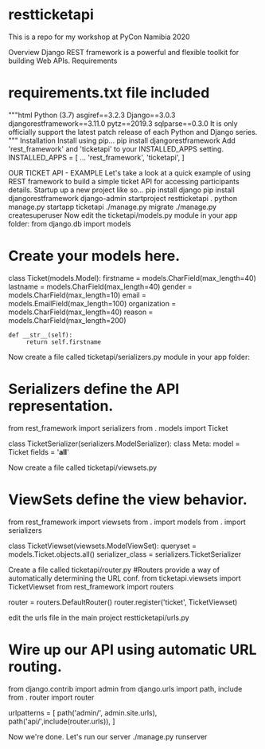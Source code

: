 # restticketapi
This is a repo for my workshop at PyCon Namibia 2020

Overview
Django REST framework is a powerful and flexible toolkit for building Web APIs.
Requirements
# requirements.txt file included
 """html
 Python (3.7)
 asgiref==3.2.3
 Django==3.0.3
 djangorestframework==3.11.0
 pytz==2019.3
 sqlparse==0.3.0
It is only officially support the latest patch release of each Python and Django series.
"""
Installation
Install using pip...
pip install djangorestframework
Add 'rest_framework' and 'ticketapi' to your INSTALLED_APPS setting.
    INSTALLED_APPS = [
      ...
        'rest_framework',
        'ticketapi',
    ]

OUR TICKET API - EXAMPLE
Let's take a look at a quick example of using REST framework to build a simple ticket API for accessing participants details. Startup up a new project like so...
pip install django
pip install djangorestframework
django-admin startproject restticketapi .
python manage.py startapp ticketapi
./manage.py migrate
./manage.py createsuperuser
Now edit the ticketapi/models.py module in your app folder:
from django.db import models

# Create your models here.
class Ticket(models.Model):
    firstname = models.CharField(max_length=40)
    lastname = models.CharField(max_length=40)
    gender = models.CharField(max_length=10)
    email = models.EmailField(max_length=100)
    organization = models.CharField(max_length=40)
    reason = models.CharField(max_length=200)
    
    def __str__(self):
         return self.firstname

Now create a file called ticketapi/serializers.py module in your app folder:
# Serializers define the API representation.
from rest_framework import serializers
from . models import Ticket

class TicketSerializer(serializers.ModelSerializer):
    class Meta:
        model = Ticket
        fields = '__all__'
     
Now create a file called ticketapi/viewsets.py
# ViewSets define the view behavior.
from rest_framework import viewsets
from . import models
from . import serializers

class TicketViewset(viewsets.ModelViewSet):
    queryset = models.Ticket.objects.all()
    serializer_class = serializers.TicketSerializer

Create a file called ticketapi/router.py
#Routers provide a way of automatically determining the URL conf.
from ticketapi.viewsets import TicketViewset
from rest_framework import routers

router = routers.DefaultRouter()
router.register('ticket', TicketViewset)

edit the urls file in the main project restticketapi/urls.py
# Wire up our API using automatic URL routing.
from django.contrib import admin
from django.urls import path, include
from . router import router

urlpatterns = [
    path('admin/', admin.site.urls),
    path('api/',include(router.urls)),
]

Now we're done. Let's run our server
./manage.py runserver
